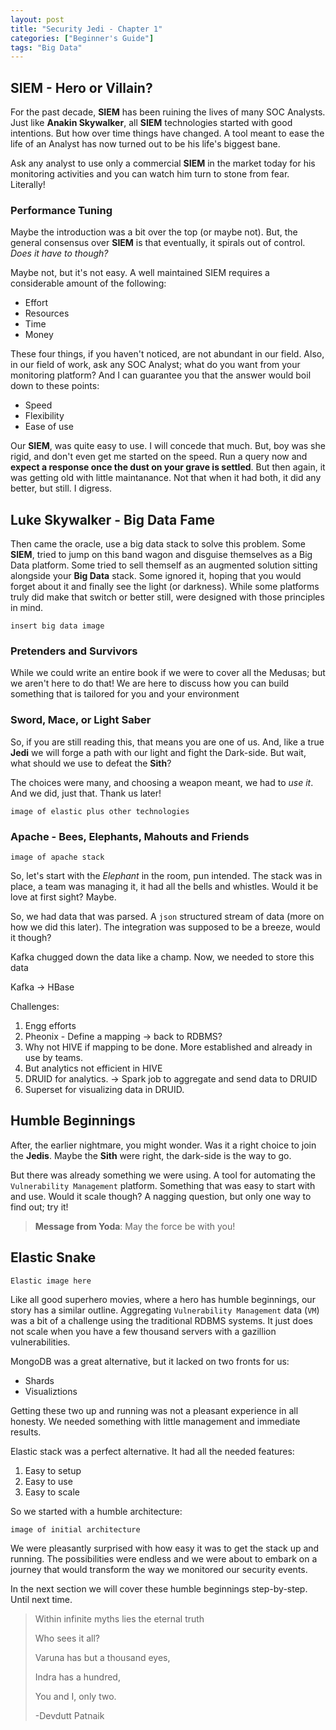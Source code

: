 ```yaml
---
layout: post
title: "Security Jedi - Chapter 1"
categories: ["Beginner's Guide"]
tags: "Big Data"
---
```


## SIEM - Hero or Villain?

For the past decade, **SIEM** has been ruining the lives of many SOC Analysts. Just like **Anakin Skywalker**, all **SIEM** technologies started with good intentions. But how over time things have changed. A tool meant to ease the life of an Analyst has now turned out to be his life's biggest bane.

Ask any analyst to use only a commercial **SIEM** in the market today for his monitoring activities and you can watch him turn to stone from fear. Literally!

### Performance Tuning

Maybe the introduction was a bit over the top (or maybe not). But, the general consensus over **SIEM** is that eventually, it spirals out of control. _Does it have to though?_

Maybe not, but it's not easy. A well maintained SIEM requires a considerable amount of the following:

* Effort
* Resources
* Time
* Money

These four things, if you haven't noticed, are not abundant in our field. Also, in our field of work, ask any SOC Analyst; what do you want from your monitoring platform? And I can guarantee you that the answer would boil down to these points:

* Speed
* Flexibility
* Ease of use

Our **SIEM**, was quite easy to use. I will concede that much. But, boy was she rigid, and don't even get me started on the speed. Run a query now and **expect a response once the dust on your grave is settled**. But then again, it was getting old with little maintanance. Not that when it had both, it did any better, but still. I digress.

## Luke Skywalker - Big Data Fame

Then came the oracle, use a big data stack to solve this problem. Some **SIEM**, tried to jump on this band wagon and disguise themselves as a Big Data platform. Some tried to sell themself as an augmented solution sitting alongside your **Big Data** stack. Some ignored it, hoping that you would forget about it and finally see the light (or darkness). While some platforms truly did make that switch or better still, were designed with those principles in mind.

    insert big data image

### Pretenders and Survivors

While we could write an entire book if we were to cover all the Medusas; but we aren't here to do that! We are here to discuss how you can build something that is tailored for you and your environment

### Sword, Mace, or Light Saber

So, if you are still reading this, that means you are one of us. And, like a true **Jedi** we will forge a path with our light and fight the Dark-side. But wait, what should we use to defeat the **Sith**?

The choices were many, and choosing a weapon meant, we had to _use it_. And we did, just that. Thank us later!

    image of elastic plus other technologies

### Apache - Bees, Elephants, Mahouts and Friends

    image of apache stack

So, let's start with the _Elephant_ in the room, pun intended. The stack was in place, a team was managing it, it had all the bells and whistles. Would it be love at first sight? Maybe.

So, we had data that was parsed. A `json` structured stream of data (more on how we did this later). The integration was supposed to be a breeze, would it though?

Kafka chugged down the data like a champ. Now, we needed to store this data

Kafka -> HBase

Challenges:

1. Engg efforts
2. Pheonix - Define a mapping -> back to RDBMS?
3. Why not HIVE if mapping to be done. More established and already in use by teams.
4. But analytics not efficient in HIVE
5. DRUID for analytics. -> Spark job to aggregate and send data to DRUID
6. Superset for visualizing data in DRUID.

## Humble Beginnings

After, the earlier nightmare, you might wonder. Was it a right choice to join the **Jedis**. Maybe the **Sith** were right, the dark-side is the way to go.

But there was already something we were using. A tool for automating the `Vulnerability Management` platform. Something that was easy to start with and use. Would it scale though? A nagging question, but only one way to find out; try it!

> **Message from Yoda**: May the force be with you!

## Elastic Snake

    Elastic image here

Like all good superhero movies, where a hero has humble beginnings, our story has a similar outline. Aggregating `Vulnerability Management` data (`VM`) was a bit of a challenge using the traditional RDBMS systems. It just does not scale when you have a few thousand servers with a gazillion vulnerabilities.

MongoDB was a great alternative, but it lacked on two fronts for us:

* Shards
* Visualiztions

Getting these two up and running was not a pleasant experience in all honesty. We needed something with little management and immediate results.

Elastic stack was a perfect alternative. It had all the needed features:

1. Easy to setup
2. Easy to use
3. Easy to scale

So we started with a humble architecture:

    image of initial architecture

We were pleasantly surprised with how easy it was to get the stack up and running. The possibilities were endless and we were about to embark on a journey that would transform the way we monitored our security events.

In the next section we will cover these humble beginnings step-by-step. Until next time.

> Within infinite myths lies the eternal truth
>
> Who sees it all?
>
> Varuna has but a thousand eyes,
>
> Indra has a hundred,
>
> You and I, only two.
>
> -Devdutt Patnaik
